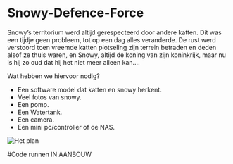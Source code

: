 # Snowy-Defence-Force
Snowy’s territorium werd altijd gerespecteerd door andere katten. Dit was een tijdje geen probleem, tot op een dag alles veranderde. De rust werd verstoord toen vreemde katten plotseling zijn terrein betraden en deden alsof ze thuis waren, en Snowy, altijd de koning van zijn koninkrijk, maar nu is hij zo oud dat hij het niet meer alleen kan....


Wat hebben we hiervoor nodig?
- Een software model dat katten en snowy herkent.
- Veel fotos van snowy.
- Een pomp.
- Een Watertank.
- Een camera.
- Een mini pc/controller of de NAS.



![Het plan](https://github.com/user-attachments/assets/b279f905-6e14-44b2-a44d-06d1281f9376)


#Code runnen
IN AANBOUW
